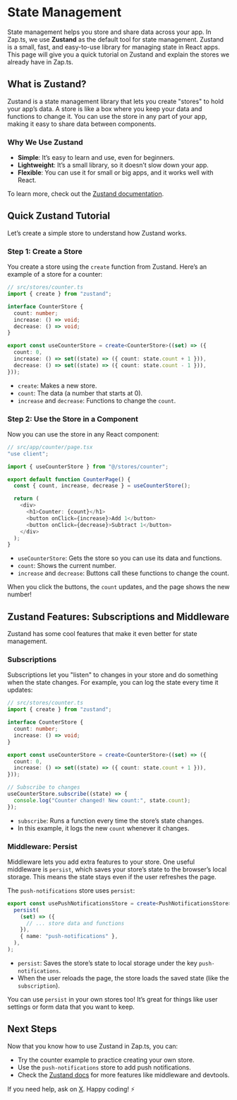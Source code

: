 # State Management

State management helps you store and share data across your app. In Zap.ts, we use **Zustand** as the default tool for state management. Zustand is a small, fast, and easy-to-use library for managing state in React apps. This page will give you a quick tutorial on Zustand and explain the stores we already have in Zap.ts.

## What is Zustand?

Zustand is a state management library that lets you create "stores" to hold your app’s data. A store is like a box where you keep your data and functions to change it. You can use the store in any part of your app, making it easy to share data between components.

### Why We Use Zustand

- **Simple**: It’s easy to learn and use, even for beginners.
- **Lightweight**: It’s a small library, so it doesn’t slow down your app.
- **Flexible**: You can use it for small or big apps, and it works well with React.

To learn more, check out the [Zustand documentation](https://zustand-demo.pmnd.rs/).

## Quick Zustand Tutorial

Let’s create a simple store to understand how Zustand works.

### Step 1: Create a Store

You create a store using the `create` function from Zustand. Here’s an example of a store for a counter:

```typescript
// src/stores/counter.ts
import { create } from "zustand";

interface CounterStore {
  count: number;
  increase: () => void;
  decrease: () => void;
}

export const useCounterStore = create<CounterStore>((set) => ({
  count: 0,
  increase: () => set((state) => ({ count: state.count + 1 })),
  decrease: () => set((state) => ({ count: state.count - 1 })),
}));
```

- `create`: Makes a new store.
- `count`: The data (a number that starts at 0).
- `increase` and `decrease`: Functions to change the `count`.

### Step 2: Use the Store in a Component

Now you can use the store in any React component:

```typescript
// src/app/counter/page.tsx
"use client";

import { useCounterStore } from "@/stores/counter";

export default function CounterPage() {
  const { count, increase, decrease } = useCounterStore();

  return (
    <div>
      <h1>Counter: {count}</h1>
      <button onClick={increase}>Add 1</button>
      <button onClick={decrease}>Subtract 1</button>
    </div>
  );
}
```

- `useCounterStore`: Gets the store so you can use its data and functions.
- `count`: Shows the current number.
- `increase` and `decrease`: Buttons call these functions to change the count.

When you click the buttons, the `count` updates, and the page shows the new number!

## Zustand Features: Subscriptions and Middleware

Zustand has some cool features that make it even better for state management.

### Subscriptions

Subscriptions let you "listen" to changes in your store and do something when the state changes. For example, you can log the state every time it updates:

```typescript
// src/stores/counter.ts
import { create } from "zustand";

interface CounterStore {
  count: number;
  increase: () => void;
}

export const useCounterStore = create<CounterStore>((set) => ({
  count: 0,
  increase: () => set((state) => ({ count: state.count + 1 })),
}));

// Subscribe to changes
useCounterStore.subscribe((state) => {
  console.log("Counter changed! New count:", state.count);
});
```

- `subscribe`: Runs a function every time the store’s state changes.
- In this example, it logs the new `count` whenever it changes.

### Middleware: Persist

Middleware lets you add extra features to your store. One useful middleware is `persist`, which saves your store’s state to the browser’s local storage. This means the state stays even if the user refreshes the page.

The `push-notifications` store uses `persist`:

```typescript
export const usePushNotificationsStore = create<PushNotificationsStore>()(
  persist(
    (set) => ({
      // ... store data and functions
    }),
    { name: "push-notifications" },
  ),
);
```

- `persist`: Saves the store’s state to local storage under the key `push-notifications`.
- When the user reloads the page, the store loads the saved state (like the `subscription`).

You can use `persist` in your own stores too! It’s great for things like user settings or form data that you want to keep.

## Next Steps

Now that you know how to use Zustand in Zap.ts, you can:

- Try the counter example to practice creating your own store.
- Use the `push-notifications` store to add push notifications.
- Check the [Zustand docs](https://zustand-demo.pmnd.rs/) for more features like middleware and devtools.

If you need help, ask on [X](https://www.x.com/alexandretrotel/). Happy coding! ⚡
